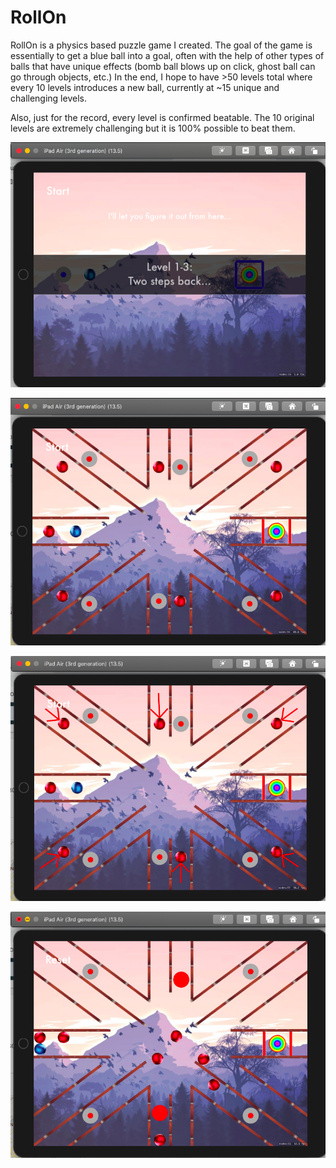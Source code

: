 # RollOn

RollOn is a physics based puzzle game I created. The goal of the game is essentially to get a blue ball into a goal, often with the help of other types of balls that have unique effects (bomb ball blows up on click, ghost ball can go through objects, etc.) In the end, I hope to have >50 levels total where every 10 levels introduces a new ball, currently at ~15 unique and challenging levels. 

Also, just for the record, every level is confirmed beatable. The 10 original levels are extremely challenging but it is 100% possible to beat them. 

![Title Card](Screenshots/TitleCard.png?raw=true)

![Union Jack](Screenshots/UnionJack.png?raw=true)

![Union Jack Arrows](Screenshots/UnionJackArrows.png?raw=true)

![Union Jack Shot](Screenshots/UnionJackShot.png?raw=true)
